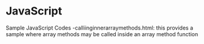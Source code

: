 # JavaScript
Sample JavaScript Codes
-calliinginnerarraymethods.html: this provides a sample where array methods may be called inside an array method function
